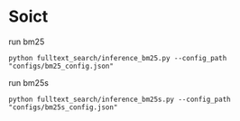 # Soict

run bm25
```
python fulltext_search/inference_bm25.py --config_path "configs/bm25_config.json"
```

run bm25s
```
python fulltext_search/inference_bm25s.py --config_path "configs/bm25s_config.json"
```

